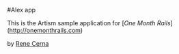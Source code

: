 #Alex app

This is the Artism sample application for
[*One Month Rails*] (http://onemonthrails.com)

by [Rene Cerna](http://ReneCerna.com)
